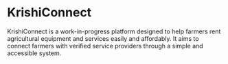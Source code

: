 # KrishiConnect
KrishiConnect is a work-in-progress platform designed to help farmers rent agricultural equipment and services easily and affordably. It aims to connect farmers with verified service providers through a simple and accessible system.
